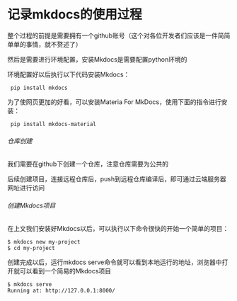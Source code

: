 # 记录mkdocs的使用过程

整个过程的前提是需要拥有一个github账号（这个对各位开发者们应该是一件简简单单的事情，就不赘述了）

然后是需要进行环境配置，安装Mkdocs是需要配置python环境的

环境配置好以后执行以下代码安装Mkdocs：

```
 pip install mkdocs
```

为了使网页更加的好看，可以安装Materia For MkDocs，使用下面的指令进行安装：

```
 pip install mkdocs-material
```

###### 仓库创建

我们需要在github下创建一个仓库，注意仓库需要为公共的

后续创建项目，连接远程仓库后，push到远程仓库编译后，即可通过云端服务器网址进行访问

###### 创建Mkdocs项目

在上文我们安装好Mkdocs以后，可以执行以下命令很快的开始一个简单的项目：

```
$ mkdocs new my-project
$ cd my-project
```

创建完成以后，运行mkdocs serve命令就可以看到本地运行的地址，浏览器中打开就可以看到一个简易的Mkdocs项目

```
$ mkdocs serve
Running at: http://127.0.0.1:8000/
```

